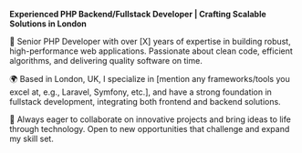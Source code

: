**Experienced PHP Backend/Fullstack Developer | Crafting Scalable Solutions in London**

🔧 Senior PHP Developer with over [X] years of expertise in building robust, high-performance web applications. Passionate about clean code, efficient algorithms, and delivering quality software on time.

🌍 Based in London, UK, I specialize in [mention any frameworks/tools you excel at, e.g., Laravel, Symfony, etc.], and have a strong foundation in fullstack development, integrating both frontend and backend solutions.

🚀 Always eager to collaborate on innovative projects and bring ideas to life through technology. Open to new opportunities that challenge and expand my skill set.
